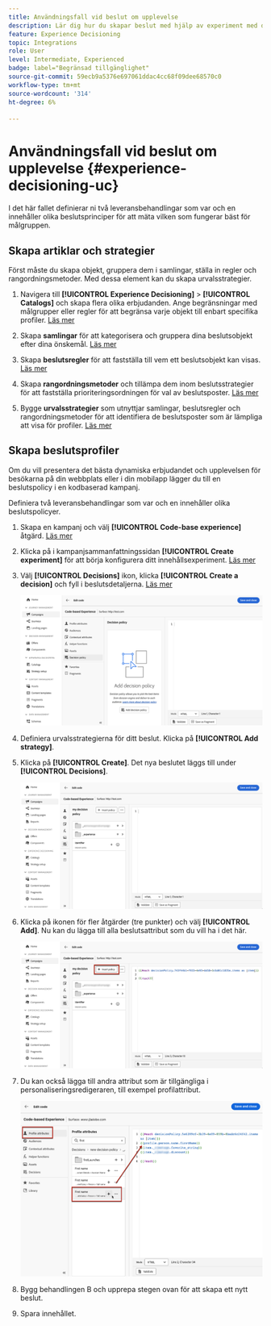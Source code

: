 ```yaml
---
title: Användningsfall vid beslut om upplevelse
description: Lär dig hur du skapar beslut med hjälp av experiment med den kodbaserade kanalen
feature: Experience Decisioning
topic: Integrations
role: User
level: Intermediate, Experienced
badge: label="Begränsad tillgänglighet"
source-git-commit: 59ecb9a5376e697061ddac4cc68f09dee68570c0
workflow-type: tm+mt
source-wordcount: '314'
ht-degree: 6%

---
```


# Användningsfall vid beslut om upplevelse {#experience-decisioning-uc}

I det här fallet definierar ni två leveransbehandlingar som var och en innehåller olika beslutsprinciper för att mäta vilken som fungerar bäst för målgruppen.

## Skapa artiklar och strategier

Först måste du skapa objekt, gruppera dem i samlingar, ställa in regler och rangordningsmetoder. Med dessa element kan du skapa urvalsstrategier.

1. Navigera till **[!UICONTROL Experience Decisioning]** > **[!UICONTROL  Catalogs]** och skapa flera olika erbjudanden. Ange begränsningar med målgrupper eller regler för att begränsa varje objekt till enbart specifika profiler. [Läs mer](items.md)

   <!--
   1. From the items list, click the **[!UICONTROL Edit schema]** button  and edit the custom attributes if needed. [Learn how to work with catalogs](catalogs.md)-->

1. Skapa **samlingar** för att kategorisera och gruppera dina beslutsobjekt efter dina önskemål. [Läs mer](collections.md)

1. Skapa **beslutsregler** för att fastställa till vem ett beslutsobjekt kan visas. [Läs mer](rules.md)

1. Skapa **rangordningsmetoder** och tillämpa dem inom beslutsstrategier för att fastställa prioriteringsordningen för val av beslutsposter. [Läs mer](ranking.md)

1. Bygge **urvalsstrategier** som utnyttjar samlingar, beslutsregler och rangordningsmetoder för att identifiera de beslutsposter som är lämpliga att visa för profiler. [Läs mer](selection-strategies.md)

## Skapa beslutsprofiler

Om du vill presentera det bästa dynamiska erbjudandet och upplevelsen för besökarna på din webbplats eller i din mobilapp lägger du till en beslutspolicy i en kodbaserad kampanj.

Definiera två leveransbehandlingar som var och en innehåller olika beslutspolicyer.

1. Skapa en kampanj och välj **[!UICONTROL Code-base experience]** åtgärd. [Läs mer](../code-based/create-code-based.md)

1. Klicka på i kampanjsammanfattningssidan **[!UICONTROL Create experiment]** för att börja konfigurera ditt innehållsexperiment. [Läs mer](../content-management/content-experiment.md)

1. Välj **[!UICONTROL Decisions]** ikon, klicka **[!UICONTROL Create a decision]** och fyll i beslutsdetaljerna. [Läs mer](create-decision.md)

   ![](assets/decision-code-based-create.png)

1. Definiera urvalsstrategierna för ditt beslut. Klicka på **[!UICONTROL Add strategy]**.

1. Klicka på **[!UICONTROL Create]**. Det nya beslutet läggs till under **[!UICONTROL Decisions]**.

   ![](assets/decision-code-based-decision-added.png)

1. Klicka på ikonen för fler åtgärder (tre punkter) och välj **[!UICONTROL Add]**. Nu kan du lägga till alla beslutsattribut som du vill ha i det här.

   ![](assets/decision-code-based-add-decision.png)

1. Du kan också lägga till andra attribut som är tillgängliga i personaliseringsredigeraren, till exempel profilattribut.

   ![](assets/decision-code-based-decision-profile-attribute.png)

1. Bygg behandlingen B och upprepa stegen ovan för att skapa ett nytt beslut.

1. Spara innehållet.


